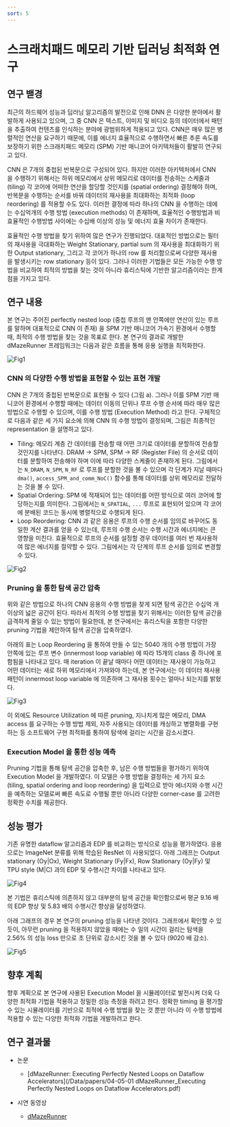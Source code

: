 ```yaml
---
sort: 5
---
```


# 스크래치패드 메모리 기반 딥러닝 최적화 연구

## 연구 밷경

최근의 하드웨어 성능과 딥러닝 알고리즘의 발전으로 인해 DNN 은 다양한 분야에서 활발하게 사용되고 있으며, 그 중 CNN 은 텍스트, 이미지 및 비디오 등의 데이터에서 패턴을 추출하여 컨텐츠를 인식하는 분야에 광범위하게 적용되고 있다. CNN은 매우 많은 병렬적인 연산을 요구하기 때문에, 이를 에너지 효율적으로 수행하면서 빠른 추론 속도를 보장하기 위한 스크래치패드 메모리 (SPM) 기반 매니코어 아키텍처들이 활발히 연구되고 있다.

CNN 은 7개의 중첩된 반복문으로 구성되어 있다. 하지만 이러한 아키텍처에서 CNN 을 수행하기 위해서는 하위 메모리에서 상위 메모리로 데이터를 전송하는 스케줄과 (tiling) 각 코어에 어떠한 연산을 할당할 것인지를 (spatial ordering) 결정해야 하며, 반복문을 수행하는 순서를 바꿔 데이터의 재사용을 최대화하는 최적화 (loop reordering) 를 적용할 수도 있다. 이러한 결정에 따라 하나의 CNN 을 수행하는 데에는 수십억개의 수행 방법 (execution methods) 이 존재하며, 효율적인 수행방법과 비효율적인 수행방법 사이에는 수십배 이상의 성능 및 에너지 효율 차이가 존재한다.

효율적인 수행 방법을 찾기 위하여 많은 연구가 진행되었다. 대표적인 방법으로는 필터의 재사용을 극대화하는 Weight Stationary, partial sum 의 재사용을 최대화하기 위한 Output stationary, 그리고 각 코어가 하나의 row 를 처리함으로써 다양한 재사용을 발생시키는 row stationary 등이 있다. 그러나 이러한 기법들은 모든 가능한 수행 방법을 비교하여 최적의 방법을 찾는 것이 아니라 휴리스틱에 기반한 알고리즘이라는 한계점을 가지고 있다.

## 연구 내용

본 연구는 주어진 perfectly nested loop (중첩 루프의 맨 안쪽에만 연산이 있는 루프를 말하며 대표적으로 CNN 이 존재) 을 SPM 기반 매니코어 가속기 환경에서 수행할 때, 최적의 수행 방법을 찾는 것을 목표로 한다. 본 연구의 결과로 개발한 dMazeRunner 프레임워크는 다음과 같은 흐름을 통해 응용 실행을 최적화한다.

![Fig1](/Data/images/04/04-05-01.png)

### CNN 의 다양한 수행 방법을 표현할 수 있는 표현 개발

CNN 은 7개의 중첩된 반복문으로 표현될 수 있다 (그림 a). 그러나 이를 SPM 기반 매니코어 환경에서 수행할 때에는 데이터 이동의 단위나 루프 수행 순서에 따라 매우 많은 방법으로 수행할 수 있으며, 이를 수행 방법 (Execution Method) 라고 한다. 구체적으로 다음과 같은 세 가지 요소에 의해 CNN 의 수행 방법이 결정되며, 그림은 최종적인 representation 을 설명하고 있다.

* Tiling: 메모리 계층 간 데이터를 전송할 때 어떤 크기로 데이터를 분할하여 전송할 것인지를 나타낸다. DRAM -> SPM, SPM -> RF (Register File) 의 순서로 데이터를 분할하여 전송해야 하며 이에 따라 다양한 스케줄이 존재하게 된다. 그림에서는 `N_DRAM`, `N_SPM`, `N_RF` 로 루프를 분할한 것을 볼 수 있으며 각 단계가 지날 때마다 `dma()`, `access_SPM_and_comm_NoC()` 함수를 통해 데이터를 상위 메모리로 전달하는 것을 볼 수 있다.
* Spatial Ordering: SPM 에 적재되어 있는 데이터를 어떤 방식으로 여러 코어에 할당하는지를 의미한다. 그림에서는 `N_SPATIAL`, `...` 루프로 표현되어 있으며 각 코어에 분배된 코드는 동시에 병렬적으로 수행되게 된다.
* Loop Reordering: CNN 과 같은 응용은 루프의 수행 순서를 임의로 바꾸어도 동일한 계산 결과를 얻을 수 있는데, 루프의 수행 순서는 수행 시간과 에너지에는 큰 영향을 미친다. 효율적으로 루프의 순서를 설정할 경우 데이터를 여러 번 재사용하여 많은 에너지를 절약할 수 있다. 그림에서는 각 단계의 루프 순서를 임의로 변경할 수 있다.

![Fig2](/Data/images/04/04-05-02.png)

### Pruning 을 통한 탐색 공간 압축

위와 같은 방법으로 하나의 CNN 응용의 수행 방법을 찾게 되면 탐색 공간은 수십억 개 이상의 넓은 공간이 된다. 따라서 최적의 수행 방법을 찾기 위해서는 이러한 탐색 공간을 급격하게 줄일 수 있는 방법이 필요한데, 본 연구에서는 휴리스틱을 포함한 다양한 pruning 기법을 제안하여 탐색 공간을 압축하였다.

아래의 표는 Loop Reordering 을 통하여 만들 수 있는 5040 개의 수행 방법이 가장 안쪽에 있는 루프 변수 (innermost loop variable) 에 따라 15개의 class 중 하나에 포함됨을 나타내고 있다. 매 iteration 이 끝날 때마다 어떤 데이터는 재사용이 가능하고 어떤 데이터는 새로 하위 메모리에서 가져와야 하는데, 본 연구에서는 이 데이터 재사용 패턴이 innermost loop variable 에 의존하며 그 재사용 횟수는 얼마나 되는지를 밝혔다.

![Fig3](/Data/images/04/04-05-03.png)

이 외에도 Resource Utilization 에 따른 pruning, 지나치게 많은 메모리, DMA access 를 요구하는 수행 방법 제외, 자주 사용되는 데이터를 캐싱하고 병렬화를 구현하는 등 소프트웨어 구현 최적화를 통하여 탐색에 걸리는 시간을 감소시켰다.

### Execution Model 을 통한 성능 예측

Pruning 기법을 통해 탐색 공간을 압축한 후, 남은 수행 방법들을 평가하기 위하여 Execution Model 을 개발하였다. 이 모델은 수행 방법을 결정하는 세 가지 요소 (tiling, spatial ordering and loop reordering) 을 입력으로 받아 에너지와 수행 시간을 예측하는 모델로써 빠른 속도로 수행될 뿐만 아니라 다양한 corner-case 를 고려한 정확한 수치를 제공한다.

## 성능 평가

기존 유명한 dataflow 알고리즘과 EDP 를 비교하는 방식으로 성능을 평가하였다. 응용으로는 ImageNet 분류를 위해 학습된 ResNet 이 사용되었다. 아래 그래프는 Output stationary (Oy|Ox), Weight Stationary (Fy|Fx), Row Stationary (Oy|Fy) 및 TPU style (M|C) 과의 EDP 및 수행시간 차이를 나타내고 있다.

![Fig4](/Data/images/04/04-05-04.png)

본 기법은 휴리스틱에 의존하지 않고 대부분의 탐색 공간을 확인함으로써 평균 9.16 배의 EDP 향상 및 5.83 배의 수행시간 향상을 달성하였다.

아래 그래프의 경우 본 연구의 pruning 성능을 나타낸 것이다. 그래프에서 확인할 수 있듯이, 아무런 pruning 을 적용하지 않았을 때에는 수 일의 시간이 걸리는 탐색을 2.56% 의 성능 loss 만으로 초 단위로 감소시킨 것을 볼 수 있다 (9020 배 감소).

![Fig5](/Data/images/04/04-05-05.png)

## 향후 계획

향후 계획으로 본 연구에 사용된 Execution Model 을 시뮬레이터로 발전시켜 더욱 다양한 최적화 기법을 적용하고 정밀한 성능 측정을 하려고 한다. 정확한 timing 을 평가할 수 있는 시뮬레이터를 기반으로 최적에 수행 방법을 찾는 것 뿐만 아니라 이 수행 방법에 적용할 수 있는 다양한 최적화 기법을 개발하려고 한다.

## 연구 결과물

* 논문
  - [dMazeRunner: Executing Perfectly Nested Loops on Dataflow Accelerators](/Data/papers/04-05-01 dMazeRunner_Executing Perfectly Nested Loops on Dataflow Accelerators.pdf)

* 시연 동영상
  - [dMazeRunner](/Data/videos/(dmazerunner)_2-2차년도_시연_동영상.mp4)
